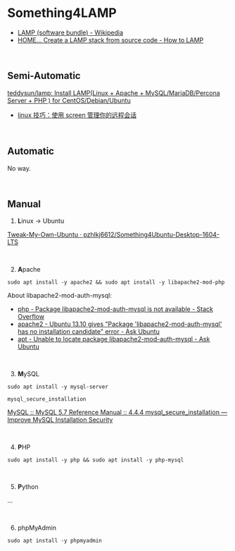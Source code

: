 # Something4LAMP

- [LAMP (software bundle) - Wikipedia](https://en.wikipedia.org/wiki/LAMP_(software_bundle))
- [HOME... Create a LAMP stack from source code - How to LAMP](http://howtolamp.com/)

<br/>

## Semi-Automatic

[teddysun/lamp: Install LAMP(Linux + Apache + MySQL/MariaDB/Percona Server + PHP ) for CentOS/Debian/Ubuntu](//github.com/teddysun/lamp)

- [linux 技巧：使用 screen 管理你的远程会话](https://www.ibm.com/developerworks/cn/linux/l-cn-screen/)

<br/>

## Automatic

No way.

<br/>

## Manual

1. **L**inux -> Ubuntu

[Tweak-My-Own-Ubuntu · pzhlkj6612/Something4Ubuntu-Desktop-1604-LTS](//github.com/pzhlkj6612/Something4Ubuntu-Desktop-1604-LTS/tree/HEAD/Tweak-My-Own-Ubuntu)

<br/>

2. **A**pache

```shell
sudo apt install -y apache2 && sudo apt install -y libapache2-mod-php
```

About libapache2-mod-auth-mysql:

- [php - Package libapache2-mod-auth-mysql is not available - Stack Overflow](https://stackoverflow.com/questions/20458641/package-libapache2-mod-auth-mysql-is-not-available)
- [apache2 - Ubuntu 13.10 gives &quot;Package &#39;libapache2-mod-auth-mysql&#39; has no installation candidate&quot; error - Ask Ubuntu](https://askubuntu.com/questions/365061/ubuntu-13-10-gives-package-libapache2-mod-auth-mysql-has-no-installation-cand)
- [apt - Unable to locate package libapache2-mod-auth-mysql - Ask Ubuntu](https://askubuntu.com/questions/716577/unable-to-locate-package-libapache2-mod-auth-mysql)

<br/>

3. **M**ySQL

```shell
sudo apt install -y mysql-server
```

```shell
mysql_secure_installation
```

[MySQL :: MySQL 5.7 Reference Manual :: 4.4.4 mysql_secure_installation — Improve MySQL Installation Security](https://dev.mysql.com/doc/refman/5.7/en/mysql-secure-installation.html)

<br/>

4. **P**HP

```shell
sudo apt install -y php && sudo apt install -y php-mysql
```

<br/>

5. **P**ython

...

<br/>

6. phpMyAdmin

```shell
sudo apt install -y phpmyadmin
```
